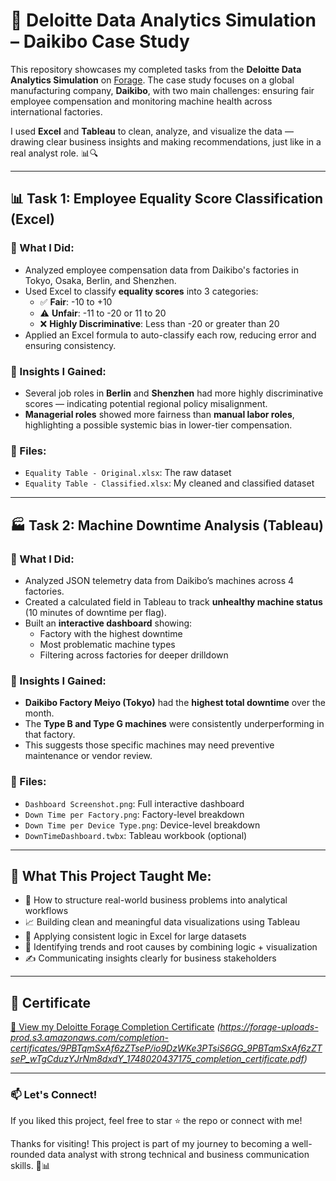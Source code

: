 # 💼 Deloitte Data Analytics Simulation – Daikibo Case Study

This repository showcases my completed tasks from the **Deloitte Data Analytics Simulation** on [Forage](https://www.theforage.com/). The case study focuses on a global manufacturing company, **Daikibo**, with two main challenges: ensuring fair employee compensation and monitoring machine health across international factories.

I used **Excel** and **Tableau** to clean, analyze, and visualize the data — drawing clear business insights and making recommendations, just like in a real analyst role. 📊🔍

---

## 📊 Task 1: Employee Equality Score Classification (Excel)

### 🔧 What I Did:
- Analyzed employee compensation data from Daikibo's factories in Tokyo, Osaka, Berlin, and Shenzhen.
- Used Excel to classify **equality scores** into 3 categories:
  - ✅ **Fair**: -10 to +10
  - ⚠️ **Unfair**: -11 to -20 or 11 to 20
  - ❌ **Highly Discriminative**: Less than -20 or greater than 20
- Applied an Excel formula to auto-classify each row, reducing error and ensuring consistency.

### 📌 Insights I Gained:
- Several job roles in **Berlin** and **Shenzhen** had more highly discriminative scores — indicating potential regional policy misalignment.
- **Managerial roles** showed more fairness than **manual labor roles**, highlighting a possible systemic bias in lower-tier compensation.

### 📁 Files:
- `Equality Table - Original.xlsx`: The raw dataset
- `Equality Table - Classified.xlsx`: My cleaned and classified dataset

---

## 🏭 Task 2: Machine Downtime Analysis (Tableau)

### 🔧 What I Did:
- Analyzed JSON telemetry data from Daikibo’s machines across 4 factories.
- Created a calculated field in Tableau to track **unhealthy machine status** (10 minutes of downtime per flag).
- Built an **interactive dashboard** showing:
  - Factory with the highest downtime
  - Most problematic machine types
  - Filtering across factories for deeper drilldown

### 📌 Insights I Gained:
- **Daikibo Factory Meiyo (Tokyo)** had the **highest total downtime** over the month.
- The **Type B and Type G machines** were consistently underperforming in that factory.
- This suggests those specific machines may need preventive maintenance or vendor review.

### 📁 Files:
- `Dashboard Screenshot.png`: Full interactive dashboard
- `Down Time per Factory.png`: Factory-level breakdown
- `Down Time per Device Type.png`: Device-level breakdown
- `DownTimeDashboard.twbx`: Tableau workbook (optional)

---

## 🧠 What This Project Taught Me:
- 📌 How to structure real-world business problems into analytical workflows
- 📈 Building clean and meaningful data visualizations using Tableau
- 🧹 Applying consistent logic in Excel for large datasets
- 🎯 Identifying trends and root causes by combining logic + visualization
- ✍️ Communicating insights clearly for business stakeholders

---

## 📜 Certificate
[🔗 View my Deloitte Forage Completion Certificate](#) *(https://forage-uploads-prod.s3.amazonaws.com/completion-certificates/9PBTqmSxAf6zZTseP/io9DzWKe3PTsiS6GG_9PBTqmSxAf6zZTseP_wTgCduzYJrNm8dxdY_1748020437175_completion_certificate.pdf)*

---

### 📫 Let's Connect!
If you liked this project, feel free to star ⭐ the repo or connect with me!

Thanks for visiting! This project is part of my journey to becoming a well-rounded data analyst with strong technical and business communication skills. 💪📊
